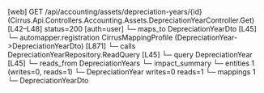 [web] GET /api/accounting/assets/depreciation-years/{id}  (Cirrus.Api.Controllers.Accounting.Assets.DepreciationYearController.Get)  [L42–L48] status=200 [auth=user]
  └─ maps_to DepreciationYearDto [L45]
    └─ automapper.registration CirrusMappingProfile (DepreciationYear->DepreciationYearDto) [L871]
  └─ calls DepreciationYearRepository.ReadQuery [L45]
  └─ query DepreciationYear [L45]
    └─ reads_from DepreciationYears
  └─ impact_summary
    └─ entities 1 (writes=0, reads=1)
      └─ DepreciationYear writes=0 reads=1
    └─ mappings 1
      └─ DepreciationYearDto

